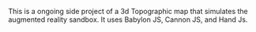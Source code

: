 This is a ongoing side project of a 3d Topographic map that simulates the augmented reality sandbox. It uses Babylon JS, Cannon JS, and Hand Js. 